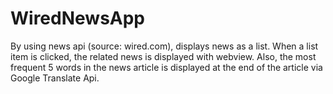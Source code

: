 # WiredNewsApp
By using news api (source: wired.com), displays news as a list. When a list item is clicked, the related news is displayed with webview. 
Also, the most frequent 5 words in the news article is displayed at the end of the article via Google Translate Api.